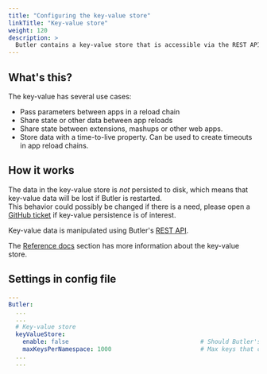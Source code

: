 ```yaml
---
title: "Configuring the key-value store"
linkTitle: "Key-value store"
weight: 120
description: >
  Butler contains a key-value store that is accessible via the REST API.
---
```


## What's this?

The key-value has several use cases:

- Pass parameters between apps in a reload chain
- Share state or other data between app reloads
- Share state between extensions, mashups or other web apps.
- Store data with a time-to-live property. Can be used to create timeouts in app reload chains.

## How it works

The data in the key-value store is _not_ persisted to disk, which means that key-value data will be lost if Butler is restarted.  
This behavior could possibly be changed if there is a need, please open a [GitHub ticket](https://github.com/ptarmiganlabs/butler/issues) if key-value persistence is of interest.

Key-value data is manipulated using Butler's [REST API](/docs/reference/rest-api-1/?operationsSorter=alpha).

The [Reference docs](/docs/reference/key-value/) section has more information about the key-value store.

## Settings in config file

```yaml
---
Butler:
  ...
  ...
  # Key-value store
  keyValueStore:
    enable: false                                     # Should Butler's key-value store be enabled?
    maxKeysPerNamespace: 1000                         # Max keys that can be stored per namespace. Defaults to 1000 if not specified in this file.
  ...
  ...
```
